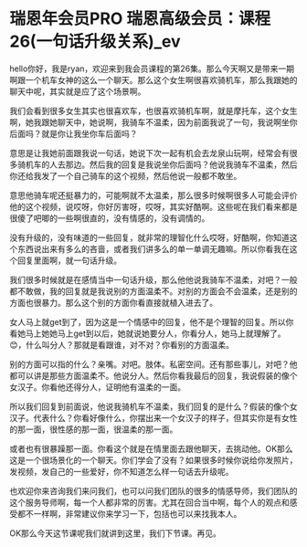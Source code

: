# 瑞恩年会员PRO 瑞恩高级会员：课程26(一句话升级关系)_ev

hello你好，我是ryan，欢迎来到我会员课程的第26集。那么今天啊又是带来一期啊跟一个机车女神的这么一个聊天。那么这个女生啊很喜欢骑机车，那么我跟她的聊天中呢，其实就是应了这个场景啊。

我们会看到很多女生其实也很喜欢车，也很喜欢骑机车啊，就是摩托车，这个女生啊，她我跟她聊天中，她说啊，我骑车不温柔，因为前面我说了一句，我说啊坐你后面吗？就是你让我坐你车后面吗？

意思是让我她前面跟我说一句话，她说下次一起有机会去龙泉山玩啊，经常会有很多骑机车的人去那边。然后我的回复是我说坐你后面吗？他说我骑车不温柔，然后你还给我发了一个自己骑车的这个视频，然后他说一般都不敢坐。

意思他骑车呢还挺暴力的，可能啊就不太温柔，那么很多时候啊很多人可能会评价他的这个视频，说哎呀，你好厉害呀，哎呀，其实好酷啊。这些呢在我们看来都是很傻了吧唧的一些啊很直的，没有情感的，没有调情的。

没有升级的，没有味道的一些回复，就非常的理智化什么哎呀，好酷啊，你知道这个东西说出来有多么的吝啬，或者我们讲多么的单一单调无趣嘛。所以你看我在这个回复里面啊，就一句话升级。

我们很多时候就是在感情当中一句话升级，那么他他说我骑车不温柔，对吧？一般都不敢做，我的回复就是我说别的方面温柔不。对别的方面会不会温柔，还是别的方面也很暴力。那么这个别的方面你看直接就植入进去了。

女人马上就get到了，因为这是一个情感中的回复，他不是个理智的回复。所以你看她马上她她马上get到以后，她就说她要分人，你看分人，她马上就理解了。😊，什么叫分人？那就是看跟谁，对不对？你看别的方面温柔。

别的方面可以指的什么？亲嘴。对吧。肢体。私密空间。还有那些事儿，对吧？他都可以讲是那些方面温柔不。他说分人。然后你看我最后的回复，我说假装的像个女汉子。你看他还得分人，证明他有温柔的一面。

所以我们回复到前面说，他说我骑机车不温柔，我们回复的是什么？假装的像个女汉子。代表什么？你看好像什么，你摆出来一个女汉子的样子，但其实你是有女性的那一面，很性感的那一面，很温柔的那一面。

或者也有很暴躁那一面。你看这个就是在情里面去跟他聊天，去挑动他。OK那么这是一个很场景化的一个聊天。你们学会了没有？如果很多时候你说给你发照片，发视频，发自己的一些爱好，你不知道怎么样一句话去升级呢。

也欢迎你来咨询我们来问我们，也可以问我们团队的很多的情感导师，我们团队的这个服务导师啊，每一个人都非常的厉害。尤其在回合当中啊，每个人的观点和感受都不一样啊，非常建议你来学习一下，包括也可以来找我本人。

OK那么今天这节课呢我们就讲到这里，我们下节课。再见。